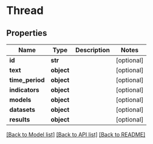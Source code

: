 # Thread

## Properties
Name | Type | Description | Notes
------------ | ------------- | ------------- | -------------
**id** | **str** |  | [optional] 
**text** | **object** |  | [optional] 
**time_period** | **object** |  | [optional] 
**indicators** | **object** |  | [optional] 
**models** | **object** |  | [optional] 
**datasets** | **object** |  | [optional] 
**results** | **object** |  | [optional] 

[[Back to Model list]](../README.md#documentation-for-models) [[Back to API list]](../README.md#documentation-for-api-endpoints) [[Back to README]](../README.md)


